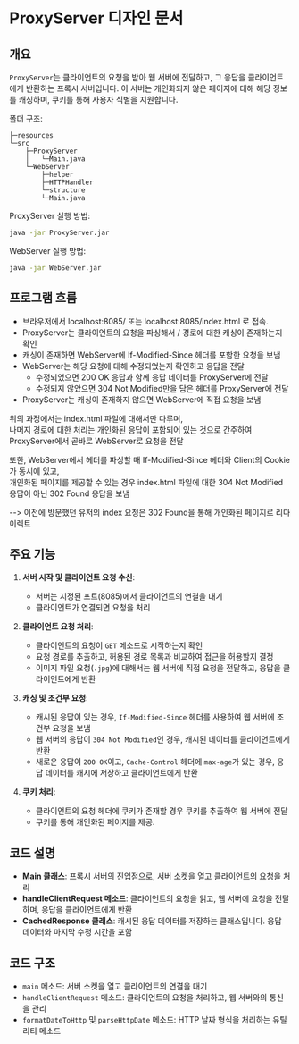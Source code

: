 # ProxyServer 디자인 문서

## 개요
`ProxyServer`는 클라이언트의 요청을 받아 웹 서버에 전달하고, 그 응답을 클라이언트에게 반환하는 프록시 서버입니다. 이 서버는 개인화되지 않은 페이지에 대해 해당 정보를 캐싱하며, 쿠키를 통해 사용자 식별을 지원합니다.

폴더 구조:  
```
├─resources  
└─src  
    ├─ProxyServer
    │   └─Main.java
    └─WebServer  
        ├─helper  
        ├─HTTPHandler  
        └─structure  
        └─Main.java
```
ProxyServer 실행 방법:  
```bash
java -jar ProxyServer.jar
```

WebServer 실행 방법:  
```bash
java -jar WebServer.jar
```

## 프로그램 흐름
- 브라우저에서 localhost:8085/ 또는 localhost:8085/index.html 로 접속.  
- ProxyServer는 클라이언트의 요청을 파싱해서 / 경로에 대한 캐싱이 존재하는지 확인
- 캐싱이 존재하면 WebServer에 If-Modified-Since 헤더를 포함한 요청을 보냄
- WebServer는 해당 요청에 대해 수정되었는지 확인하고 응답을 전달
  - 수정되었으면 200 OK 응답과 함께 응답 데이터를 ProxyServer에 전달
  - 수정되지 않았으면 304 Not Modified만을 담은 헤더를 ProxyServer에 전달
- ProxyServer는 캐싱이 존재하지 않으면 WebServer에 직접 요청을 보냄


위의 과정에서는 index.html 파일에 대해서만 다루며,  
나머지 경로에 대한 처리는 개인화된 응답이 포함되어 있는 것으로 간주하여 ProxyServer에서 곧바로 WebServer로 요청을 전달


또한, WebServer에서 헤더를 파싱할 때 If-Modified-Since 헤더와 Client의 Cookie가 동시에 있고,  
개인화된 페이지를 제공할 수 있는 경우 index.html 파일에 대한 304 Not Modified 응답이 아닌 302 Found 응답을 보냄

--> 이전에 방문했던 유저의 index 요청은 302 Found을 통해 개인화된 페이지로 리다이렉트

## 주요 기능
1. **서버 시작 및 클라이언트 요청 수신**:
   - 서버는 지정된 포트(8085)에서 클라이언트의 연결을 대기
   - 클라이언트가 연결되면 요청을 처리

2. **클라이언트 요청 처리**:
   - 클라이언트의 요청이 `GET` 메소드로 시작하는지 확인
   - 요청 경로를 추출하고, 허용된 경로 목록과 비교하여 접근을 허용할지 결정
   - 이미지 파일 요청(`.jpg`)에 대해서는 웹 서버에 직접 요청을 전달하고, 응답을 클라이언트에게 반환

3. **캐싱 및 조건부 요청**:
   - 캐시된 응답이 있는 경우, `If-Modified-Since` 헤더를 사용하여 웹 서버에 조건부 요청을 보냄
   - 웹 서버의 응답이 `304 Not Modified`인 경우, 캐시된 데이터를 클라이언트에게 반환
   - 새로운 응답이 `200 OK`이고, `Cache-Control` 헤더에 `max-age`가 있는 경우, 응답 데이터를 캐시에 저장하고 클라이언트에게 반환

4. **쿠키 처리**:
   - 클라이언트의 요청 헤더에 쿠키가 존재할 경우 쿠키를 추출하여 웹 서버에 전달
   - 쿠키를 통해 개인화된 페이지를 제공.

## 코드 설명
- **Main 클래스**: 프록시 서버의 진입점으로, 서버 소켓을 열고 클라이언트의 요청을 처리
- **handleClientRequest 메소드**: 클라이언트의 요청을 읽고, 웹 서버에 요청을 전달하며, 응답을 클라이언트에게 반환
- **CachedResponse 클래스**: 캐시된 응답 데이터를 저장하는 클래스입니다. 응답 데이터와 마지막 수정 시간을 포함

## 코드 구조
- `main` 메소드: 서버 소켓을 열고 클라이언트의 연결을 대기
- `handleClientRequest` 메소드: 클라이언트의 요청을 처리하고, 웹 서버와의 통신을 관리
- `formatDateToHttp` 및 `parseHttpDate` 메소드: HTTP 날짜 형식을 처리하는 유틸리티 메소드

